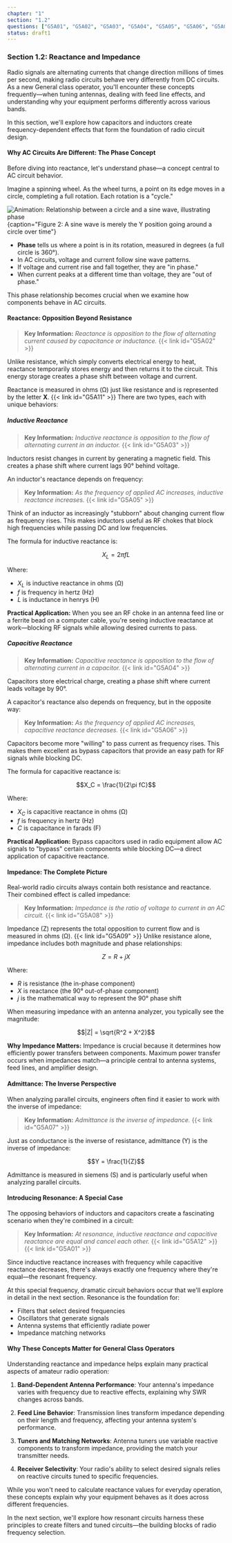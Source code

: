 ```yaml
---
chapter: "1"
section: "1.2"
questions: ["G5A01", "G5A02", "G5A03", "G5A04", "G5A05", "G5A06", "G5A07", "G5A08", "G5A09", "G5A11", "G5A12"]
status: draft1
---
```


### Section 1.2: Reactance and Impedance

Radio signals are alternating currents that change direction millions of times per second, making radio circuits behave very differently from DC circuits. As a new General class operator, you'll encounter these concepts frequently—when tuning antennas, dealing with feed line effects, and understanding why your equipment performs differently across various bands.

In this section, we'll explore how capacitors and inductors create frequency-dependent effects that form the foundation of radio circuit design.

#### Why AC Circuits Are Different: The Phase Concept

Before diving into reactance, let's understand phase—a concept central to AC circuit behavior.

Imagine a spinning wheel. As the wheel turns, a point on its edge moves in a circle, completing a full rotation. Each rotation is a "cycle."

![Animation: Relationship between a circle and a sine wave, illustrating phase](../../../images/circle_sine_animated.gif)
{caption="Figure 2: A sine wave is merely the Y position going around a circle over time"}

* **Phase** tells us where a point is in its rotation, measured in degrees (a full circle is 360°).
* In AC circuits, voltage and current follow sine wave patterns.
* If voltage and current rise and fall together, they are "in phase."
* When current peaks at a different time than voltage, they are "out of phase."

This phase relationship becomes crucial when we examine how components behave in AC circuits.

#### Reactance: Opposition Beyond Resistance

> **Key Information:** *Reactance is opposition to the flow of alternating current caused by capacitance or inductance.* {{< link id="G5A02" >}}

Unlike resistance, which simply converts electrical energy to heat, reactance temporarily stores energy and then returns it to the circuit. This energy storage creates a phase shift between voltage and current.

Reactance is measured in ohms (Ω) just like resistance and is represented by the letter **X**. {{< link id="G5A11" >}} There are two types, each with unique behaviors:

##### Inductive Reactance

> **Key Information:** *Inductive reactance is opposition to the flow of alternating current in an inductor.* {{< link id="G5A03" >}}

Inductors resist changes in current by generating a magnetic field. This creates a phase shift where current lags 90° behind voltage.

An inductor's reactance depends on frequency:

> **Key Information:** *As the frequency of applied AC increases, inductive reactance increases.* {{< link id="G5A05" >}}

Think of an inductor as increasingly "stubborn" about changing current flow as frequency rises. This makes inductors useful as RF chokes that block high frequencies while passing DC and low frequencies.

The formula for inductive reactance is:

$$X_L = 2\pi fL$$

Where:
- $X_L$ is inductive reactance in ohms (Ω)
- $f$ is frequency in hertz (Hz)
- $L$ is inductance in henrys (H)

**Practical Application:** When you see an RF choke in an antenna feed line or a ferrite bead on a computer cable, you're seeing inductive reactance at work—blocking RF signals while allowing desired currents to pass.

##### Capacitive Reactance

> **Key Information:** *Capacitive reactance is opposition to the flow of alternating current in a capacitor.* {{< link id="G5A04" >}}

Capacitors store electrical charge, creating a phase shift where current leads voltage by 90°.

A capacitor's reactance also depends on frequency, but in the opposite way:

> **Key Information:** *As the frequency of applied AC increases, capacitive reactance decreases.* {{< link id="G5A06" >}}

Capacitors become more "willing" to pass current as frequency rises. This makes them excellent as bypass capacitors that provide an easy path for RF signals while blocking DC.

The formula for capacitive reactance is:

$$X_C = \frac{1}{2\pi fC}$$

Where:
- $X_C$ is capacitive reactance in ohms (Ω)
- $f$ is frequency in hertz (Hz)
- $C$ is capacitance in farads (F)

**Practical Application:** Bypass capacitors used in radio equipment allow AC signals to "bypass" certain components while blocking DC—a direct application of capacitive reactance.

#### Impedance: The Complete Picture

Real-world radio circuits always contain both resistance and reactance. Their combined effect is called impedance:

> **Key Information:** *Impedance is the ratio of voltage to current in an AC circuit.* {{< link id="G5A08" >}}

Impedance (Z) represents the total opposition to current flow and is measured in ohms (Ω). {{< link id="G5A09" >}} Unlike resistance alone, impedance includes both magnitude and phase relationships:

$$Z = R + jX$$

Where:
- $R$ is resistance (the in-phase component)
- $X$ is reactance (the 90° out-of-phase component)
- $j$ is the mathematical way to represent the 90° phase shift

When measuring impedance with an antenna analyzer, you typically see the magnitude:

$$|Z| = \sqrt{R^2 + X^2}$$

**Why Impedance Matters:** Impedance is crucial because it determines how efficiently power transfers between components. Maximum power transfer occurs when impedances match—a principle central to antenna systems, feed lines, and amplifier design.

#### Admittance: The Inverse Perspective

When analyzing parallel circuits, engineers often find it easier to work with the inverse of impedance:

> **Key Information:** *Admittance is the inverse of impedance.* {{< link id="G5A07" >}}

Just as conductance is the inverse of resistance, admittance (Y) is the inverse of impedance:

$$Y = \frac{1}{Z}$$

Admittance is measured in siemens (S) and is particularly useful when analyzing parallel circuits.

#### Introducing Resonance: A Special Case

The opposing behaviors of inductors and capacitors create a fascinating scenario when they're combined in a circuit:

> **Key Information:** *At resonance, inductive reactance and capacitive reactance are equal and cancel each other.* {{< link id="G5A12" >}} {{< link id="G5A01" >}}

Since inductive reactance increases with frequency while capacitive reactance decreases, there's always exactly one frequency where they're equal—the resonant frequency.

At this special frequency, dramatic circuit behaviors occur that we'll explore in detail in the next section. Resonance is the foundation for:
- Filters that select desired frequencies
- Oscillators that generate signals
- Antenna systems that efficiently radiate power
- Impedance matching networks

#### Why These Concepts Matter for General Class Operators

Understanding reactance and impedance helps explain many practical aspects of amateur radio operation:

1. **Band-Dependent Antenna Performance**: Your antenna's impedance varies with frequency due to reactive effects, explaining why SWR changes across bands.

2. **Feed Line Behavior**: Transmission lines transform impedance depending on their length and frequency, affecting your antenna system's performance.

3. **Tuners and Matching Networks**: Antenna tuners use variable reactive components to transform impedance, providing the match your transmitter needs.

4. **Receiver Selectivity**: Your radio's ability to select desired signals relies on reactive circuits tuned to specific frequencies.

While you won't need to calculate reactance values for everyday operation, these concepts explain why your equipment behaves as it does across different frequencies.

In the next section, we'll explore how resonant circuits harness these principles to create filters and tuned circuits—the building blocks of radio frequency selection.
